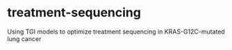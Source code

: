 # treatment-sequencing
Using TGI models to optimize treatment sequencing in KRAS-G12C-mutated lung cancer
